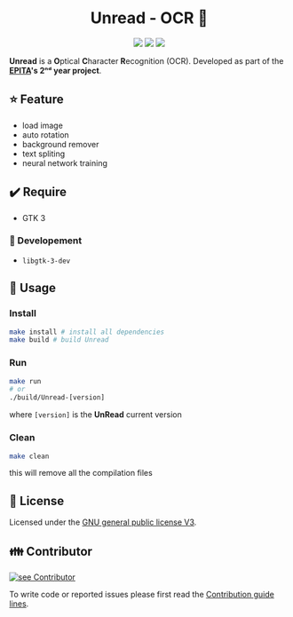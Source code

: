 <h1 align="center">Unread - OCR 📖</h1>
<p align="center">
    <img src="https://img.shields.io/github/v/tag/JulesdeCube/UnRead?label=version&style=flat-square"/>
    <img src="https://img.shields.io/github/license/JulesdeCube/UnRead?style=flat-square"/>
    <img src="https://img.shields.io/badge/std-c99-blue?style=flat-square"/>
</p>

**Unread** is a **O**ptical **C**haracter **R**ecognition (OCR). Developed as part of the **[EPITA](https://www.epita.fr/)'s 2ⁿᵈ year project**.

## ⭐ Feature
- load image
- auto rotation
- background remover
- text spliting
- neural network training


## ✔️ Require
- GTK 3

### 🚧 Developement
- `libgtk-3-dev`


## 📘 Usage

### Install

```bash
make install # install all dependencies
make build # build Unread
```

### Run

```bash
make run
# or
./build/Unread-[version]
```

where `[version]` is the **UnRead** current version

### Clean

```bash
make clean
```

this will remove all the compilation files

## 📃 License
Licensed under the [GNU general public license V3](./LICENSE.md).

## 👪 Contributor
[![see Contributor](https://contributors-img.web.app/image?repo=JulesdeCube/UnRead)](https://github.com/JulesdeCube/UnRead/graphs/contributors)

To write code or reported issues please first read the [Contribution guide lines](./CONTRIBUTING.md).
